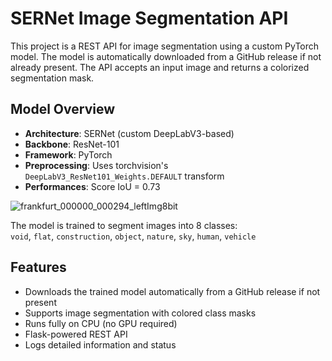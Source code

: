 # SERNet Image Segmentation API

This project is a REST API for image segmentation using a custom PyTorch model. The model is automatically downloaded from a GitHub release if not already present. The API accepts an input image and returns a colorized segmentation mask.

## Model Overview

- **Architecture**: SERNet (custom DeepLabV3-based)
- **Backbone**: ResNet-101
- **Framework**: PyTorch
- **Preprocessing**: Uses torchvision's `DeepLabV3_ResNet101_Weights.DEFAULT` transform
- **Performances**: Score IoU = 0.73


![frankfurt_000000_000294_leftImg8bit](https://github.com/user-attachments/assets/aa82e1e9-325e-4726-afd5-e503f6407da1)



The model is trained to segment images into 8 classes:  
  `void`, `flat`, `construction`, `object`, `nature`, `sky`, `human`, `vehicle`

## Features

- Downloads the trained model automatically from a GitHub release if not present
- Supports image segmentation with colored class masks
- Runs fully on CPU (no GPU required)
- Flask-powered REST API
- Logs detailed information and status
